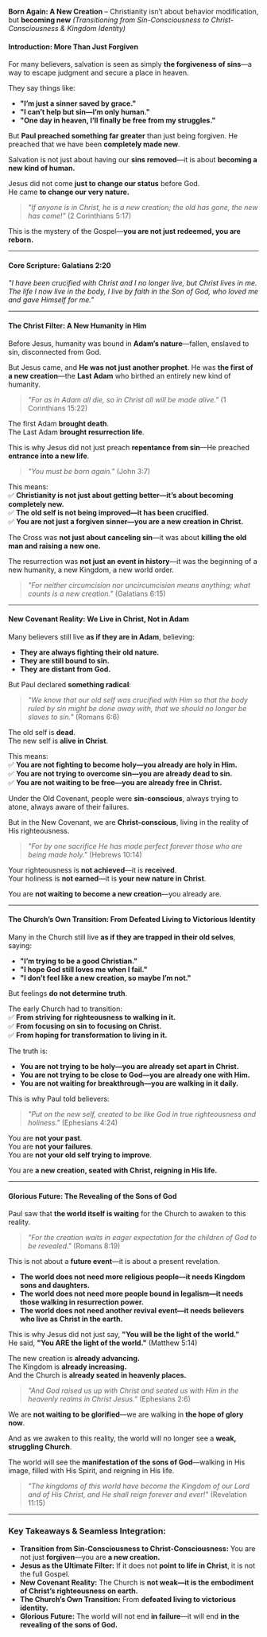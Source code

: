 **Born Again: A New Creation** – Christianity isn’t about behavior modification, but **becoming new**
_(Transitioning from Sin-Consciousness to Christ-Consciousness & Kingdom Identity)_

#### **Introduction: More Than Just Forgiven**

For many believers, salvation is seen as simply **the forgiveness of sins**—a way to escape judgment and secure a place in heaven.

They say things like:

- **"I’m just a sinner saved by grace."**
- **"I can’t help but sin—I’m only human."**
- **"One day in heaven, I’ll finally be free from my struggles."**

But **Paul preached something far greater** than just being forgiven. He preached that we have been **completely made new**.

Salvation is not just about having our **sins removed**—it is about **becoming a new kind of human.**

Jesus did not come **just to change our status** before God.  
He came **to change our very nature.**

> _"If anyone is in Christ, he is a new creation; the old has gone, the new has come!"_ (2 Corinthians 5:17)

This is the mystery of the Gospel—**you are not just redeemed, you are reborn.**

---

#### **Core Scripture: Galatians 2:20**

_"I have been crucified with Christ and I no longer live, but Christ lives in me. The life I now live in the body, I live by faith in the Son of God, who loved me and gave Himself for me."_

---

#### **The Christ Filter: A New Humanity in Him**

Before Jesus, humanity was bound in **Adam’s nature**—fallen, enslaved to sin, disconnected from God.

But Jesus came, and **He was not just another prophet**. He was **the first of a new creation**—the **Last Adam** who birthed an entirely new kind of humanity.

> _"For as in Adam all die, so in Christ all will be made alive."_ (1 Corinthians 15:22)

The first Adam **brought death**.  
The Last Adam **brought resurrection life**.

This is why Jesus did not just preach **repentance from sin**—He preached **entrance into a new life**.

> _"You must be born again."_ (John 3:7)

This means:  
✅ **Christianity is not just about getting better—it’s about becoming completely new.**  
✅ **The old self is not being improved—it has been crucified.**  
✅ **You are not just a forgiven sinner—you are a new creation in Christ.**

The Cross was **not just about canceling sin**—it was about **killing the old man and raising a new one.**

The resurrection was **not just an event in history**—it was the beginning of a new humanity, a new Kingdom, a new world order.

> _"For neither circumcision nor uncircumcision means anything; what counts is a new creation."_ (Galatians 6:15)

---

#### **New Covenant Reality: We Live in Christ, Not in Adam**

Many believers still live **as if they are in Adam**, believing:

- **They are always fighting their old nature.**
- **They are still bound to sin.**
- **They are distant from God.**

But Paul declared **something radical**:

> _"We know that our old self was crucified with Him so that the body ruled by sin might be done away with, that we should no longer be slaves to sin."_ (Romans 6:6)

The old self is **dead**.  
The new self is **alive in Christ**.

This means:  
✅ **You are not fighting to become holy—you already are holy in Him.**  
✅ **You are not trying to overcome sin—you are already dead to sin.**  
✅ **You are not waiting to be free—you are already free in Christ.**

Under the Old Covenant, people were **sin-conscious**, always trying to atone, always aware of their failures.

But in the New Covenant, we are **Christ-conscious**, living in the reality of His righteousness.

> _"For by one sacrifice He has made perfect forever those who are being made holy."_ (Hebrews 10:14)

Your righteousness is **not achieved**—it is **received**.  
Your holiness is **not earned**—it is **your new nature in Christ**.

You are **not waiting to become a new creation**—you already are.

---

#### **The Church’s Own Transition: From Defeated Living to Victorious Identity**

Many in the Church still live **as if they are trapped in their old selves**, saying:

- **"I’m trying to be a good Christian."**
- **"I hope God still loves me when I fail."**
- **"I don’t feel like a new creation, so maybe I’m not."**

But feelings **do not determine truth**.

The early Church had to transition:  
✅ **From striving for righteousness to walking in it.**  
✅ **From focusing on sin to focusing on Christ.**  
✅ **From hoping for transformation to living in it.**

The truth is:

- **You are not trying to be holy—you are already set apart in Christ.**
- **You are not trying to be close to God—you are already one with Him.**
- **You are not waiting for breakthrough—you are walking in it daily.**

This is why Paul told believers:

> _"Put on the new self, created to be like God in true righteousness and holiness."_ (Ephesians 4:24)

You are **not your past**.  
You are **not your failures**.  
You are **not your old self trying to improve**.

You are **a new creation, seated with Christ, reigning in His life.**

---

#### **Glorious Future: The Revealing of the Sons of God**

Paul saw that **the world itself is waiting** for the Church to awaken to this reality.

> _"For the creation waits in eager expectation for the children of God to be revealed."_ (Romans 8:19)

This is not about a **future event**—it is about a present revelation.

- **The world does not need more religious people—it needs Kingdom sons and daughters.**
- **The world does not need more people bound in legalism—it needs those walking in resurrection power.**
- **The world does not need another revival event—it needs believers who live as Christ in the earth.**

This is why Jesus did not just say, **"You will be the light of the world."**  
He said, **"You ARE the light of the world."** (Matthew 5:14)

The new creation is **already advancing.**  
The Kingdom is **already increasing.**  
And the Church is **already seated in heavenly places.**

> _"And God raised us up with Christ and seated us with Him in the heavenly realms in Christ Jesus."_ (Ephesians 2:6)

We are **not waiting to be glorified**—we are walking in **the hope of glory now**.

And as we awaken to this reality, the world will no longer see a **weak, struggling Church**.

The world will see the **manifestation of the sons of God**—walking in His image, filled with His Spirit, and reigning in His life.

> _"The kingdoms of this world have become the Kingdom of our Lord and of His Christ, and He shall reign forever and ever!"_ (Revelation 11:15)

---

### **Key Takeaways & Seamless Integration:**

- **Transition from Sin-Consciousness to Christ-Consciousness:** You are not just **forgiven**—you are **a new creation.**
- **Jesus as the Ultimate Filter:** If it does not **point to life in Christ**, it is not the full Gospel.
- **New Covenant Reality:** The Church is **not weak—it is the embodiment of Christ’s righteousness on earth.**
- **The Church’s Own Transition:** From **defeated living to victorious identity.**
- **Glorious Future:** The world will not end **in failure**—it will end **in the revealing of the sons of God.**